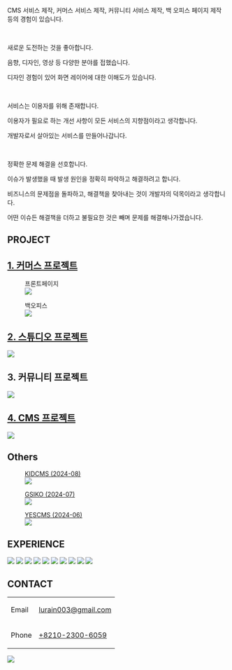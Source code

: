 <article>
<p>CMS 서비스 제작, 커머스 서비스 제작, 커뮤니티 서비스 제작, 백 오피스 페이지 제작 등의 경험이 있습니다.</p>
<br/>
<p>새로운 도전하는 것을 좋아합니다.</p>
<p>음향, 디자인, 영상 등 다양한 분야를 접했습니다.</p>
<p>디자인 경험이 있어 화면 레이어에 대한 이해도가 있습니다.</p>
<br/>
<p>서비스는 이용자를 위해 존재합니다.</p>
<p>이용자가 필요로 하는 개선 사항이 모든 서비스의 지향점이라고 생각합니다.</p>
<p>개발자로서 살아있는 서비스를 만들어나갑니다.</p>
<br/>
<p>정확한 문제 해결을 선호합니다.</p>
<p>이슈가 발생했을 때 발생 원인을 정확히 파악하고 해결하려고 합니다.</p>
<p>비즈니스의 문제점을 돌파하고, 해결책을 찾아내는 것이 개발자의 덕목이라고 생각합니다.</p>
<p>어떤 이슈든 해결책을 더하고 불필요한 것은 빼며 문제를 해결해나가겠습니다.</p>
</article>
<article>
  <h1>PROJECT</h1>
  <h2><a href="https://www.shopfanpick.com/">1. 커머스 프로젝트</a></h2>
  <figure>
    <figcaption>
      프론트페이지
    </figcaption>
    <img src="https://github.com/user-attachments/assets/fb29ae9b-5b16-46d3-ae5b-6afecfd6abb2"/>
  </figure>
  <figure>
    <figcaption>
      백오피스
    </figcaption>
    <img src="https://github.com/user-attachments/assets/57ef7a81-53b2-40f6-955b-5532340fca5d"/>
  </figure>
  <h2><a href="https://studio.shopfanpick.com/">2. 스튜디오 프로젝트</a></h2>
  <img src="https://github.com/user-attachments/assets/ba78ca89-bcec-4f20-8b04-a4aa5644f5bf" />
  <h2>3. 커뮤니티 프로젝트</h2>
  <img src="https://github.com/user-attachments/assets/06cb8195-b1b0-4ccc-a80d-6f1326754d37" />
  <h2><a href="https://ai.yescms.com/">4. CMS 프로젝트</a></h2>
  <img src="https://github.com/user-attachments/assets/bc6d9496-64c4-40e4-aec1-c61e41747bce" />
  <h2>Others</h2>
  <figure>
    <figcaption>
      <a href="https://www.kidcms.com/">KIDCMS (2024-08)</a>
    </figcaption>
    <img src="https://github.com/user-attachments/assets/c2cb04ff-4329-42c2-b2a7-913a13eba73b" />
  </figure>
  <figure>
    <figcaption>
      <a href="https://gsiko.com/">GSIKO (2024-07)</a>
    </figcaption>
    <img src="https://github.com/user-attachments/assets/af4018e3-e26f-4ce6-a16f-cee6ff4de939" />
  </figure>
  <figure>
    <figcaption>
      <a href="https://yescms.com/">YESCMS (2024-06)</a>
    </figcaption>
    <img src="https://github.com/user-attachments/assets/eaa642c3-8e64-4398-875a-0ca3193b30c9" />
  </figure>
</article>
<article>
  <h1>EXPERIENCE</h1>
  <p>
    <img src="https://img.shields.io/badge/Next.js-black?style=flat&logo=Next.js"/>
    <img src="https://img.shields.io/badge/Typescript-black?style=flat&logo=Typescript"/>
    <img src="https://img.shields.io/badge/React.js-black?style=flat&logo=React"/>
    <img src="https://img.shields.io/badge/Prisma-black?style=flat&logo=Prisma"/>
    <img src="https://img.shields.io/badge/TypeORM-black?style=flat&"/>
    <img src="https://img.shields.io/badge/ES6-black?style=flat&logo=Javascript"/>
    <img src="https://img.shields.io/badge/Tailwind.css-black?style=flat&logo=TailwindCss"/>
    <img src="https://img.shields.io/badge/Scss-black?style=flat&logo=sass"/>
    <img src="https://img.shields.io/badge/CSS3-black?style=flat&logo=CSS3"/>
    <img src="https://img.shields.io/badge/HTML5-black?style=flat&logo=HTML5" />
  </p>
</article>
<article>
  <h1>CONTACT</h1>
  <table>
    <tbody>
      <tr>
        <td>
          <p>Email</p>
        </td>
        <td>
          <a href="mailto:lurain003@gmail.com">lurain003@gmail.com</a>
        </td>
      </tr>
      <tr>
        <td>
          <p>Phone</p>
        </td>
        <td>
          <a href="tel:01023006059">+8210-2300-6059</a>
        </td>
      </tr>
    </tbody>
  </table>
</article>
<p>
  <a href="https://hits.seeyoufarm.com"><img src="https://hits.seeyoufarm.com/api/count/incr/badge.svg?url=https%3A%2F%2Fgithub.com%2FGrangbelrLurain&count_bg=%231F6237&title_bg=%23000000&icon=&icon_color=%23E7E7E7&title=hits&edge_flat=false"/></a>
</p>
